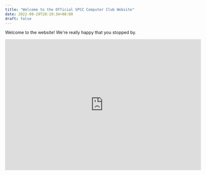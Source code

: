 ```yaml
---
title: "Welcome to the Official SPCC Computer Club Website"
date: 2022-09-29T20:19:34+08:00
draft: false
---
```


Welcome to the website! We're really happy that you stopped by.

<iframe id="reddit-embed" src="https://www.redditmedia.com/r/NinomaeInanis/comments/nrdwom/neon_takodachi_wallpaper_by_me_3840_x_2160/?ref_source=embed&amp;ref=share&amp;embed=true" sandbox="allow-scripts allow-same-origin allow-popups" style="border: none;" height="430" width="640" scrolling="no"></iframe>

